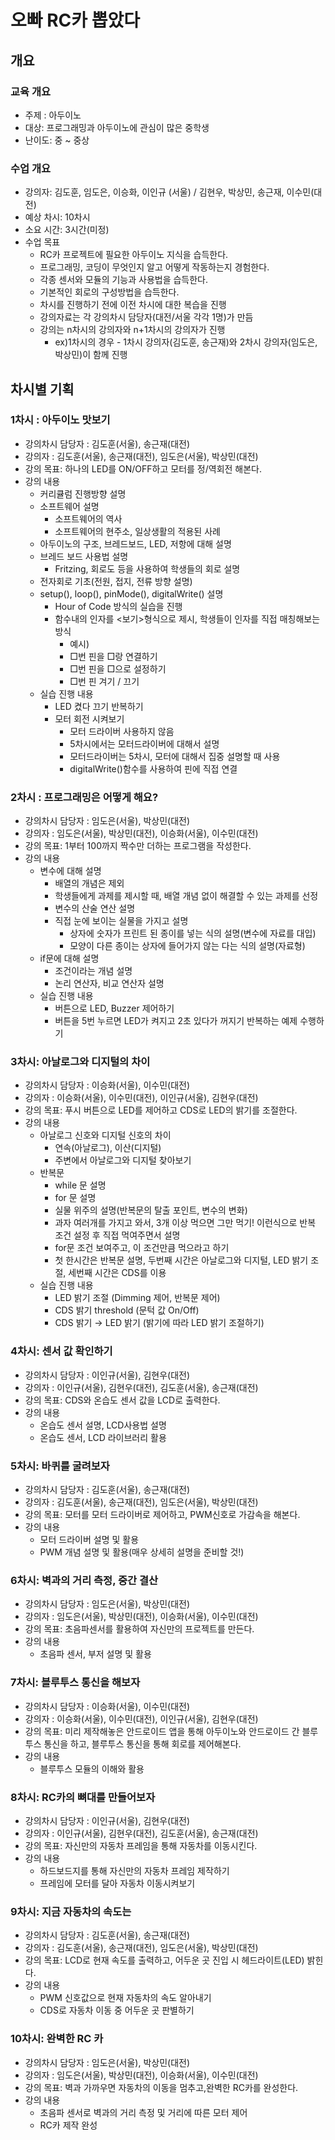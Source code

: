 오빠 RC카 뽑았다
================

개요
----

### 교육 개요

-	주제 : 아두이노
-	대상: 프로그래밍과 아두이노에 관심이 많은 중학생
-	난이도: 중 ~ 중상

### 수업 개요

-	강의자: 김도훈, 임도은, 이승화, 이인규 (서울) / 김현우, 박상민, 송근재, 이수민(대전)
-	예상 차시: 10차시
-	소요 시간: 3시간(미정)
-	수업 목표
	-	RC카 프로젝트에 필요한 아두이노 지식을 습득한다.
	-	프로그래밍, 코딩이 무엇인지 알고 어떻게 작동하는지 경험한다.
	-	각종 센서와 모듈의 기능과 사용법을 습득한다.
	-	기본적인 회로의 구성방법을 습득한다.
	-	차시를 진행하기 전에 이전 차시에 대한 복습을 진행
	-	강의자료는 각 강의차시 담당자(대전/서울 각각 1명)가 만듬
	-	강의는 n차시의 강의자와 n+1차시의 강의자가 진행
		-	ex)1차시의 경우 - 1차시 강의자(김도훈, 송근재)와 2차시 강의자(임도은, 박상민)이 함께 진행

차시별 기획
-----------

### 1차시 : 아두이노 맛보기

-	강의차시 담당자 : 김도훈(서울), 송근재(대전)
-	강의자 : 김도훈(서울), 송근재(대전), 임도은(서울), 박상민(대전) 
-	강의 목표: 하나의 LED를 ON/OFF하고 모터를 정/역회전 해본다.
-	강의 내용
	-	커리큘럼 진행방향 설명
	-	소프트웨어 설명
		-	소프트웨어의 역사
		-	소프트웨어의 현주소, 일상생활의 적용된 사례
	-	아두이노의 구조, 브레드보드, LED, 저항에 대해 설명
	-	브레드 보드 사용법 설명
		-	Fritzing, 회로도 등을 사용하여 학생들의 회로 설명
	-	전자회로 기초(전원, 접지, 전류 방향 설명)
	-	setup(), loop(), pinMode(), digitalWrite() 설명
		-	Hour of Code 방식의 실습을 진행
		-	함수내의 인자를 <보기>형식으로 제시, 학생들이 인자를 직접 매칭해보는 방식
			-	예시)
			-	□번 핀을 □랑 연결하기
			-	□번 핀을 □으로 설정하기
			-	□번 핀 겨기 / 끄기
	-	실습 진행 내용
		-	LED 켰다 끄기 반복하기
		-	모터 회전 시켜보기
			-	모터 드라이버 사용하지 않음
			-	5차시에서는 모터드라이버에 대해서 설명
			-	모터드라이버는 5차시, 모터에 대해서 집중 설명할 때 사용
			-	digitalWrite()함수를 사용하여 핀에 직접 연결

### 2차시 : 프로그래밍은 어떻게 해요?

-	강의차시 담당자 : 임도은(서울), 박상민(대전)
-	강의자 : 임도은(서울), 박상민(대전), 이승화(서울), 이수민(대전)
-	강의 목표: 1부터 100까지 짝수만 더하는 프로그램을 작성한다.
-	강의 내용
	-	변수에 대해 설명
		-	배열의 개념은 제외
		-	학생들에게 과제를 제시할 때, 배열 개념 없이 해결할 수 있는 과제를 선정
		-	변수의 산술 연산 설명
		-	직접 눈에 보이는 실물을 가지고 설명
			-	상자에 숫자가 프린트 된 종이를 넣는 식의 설명(변수에 자료를 대입)
			-	모양이 다른 종이는 상자에 들어가지 않는 다는 식의 설명(자료형)
	-	if문에 대해 설명
		-	조건이라는 개념 설명
		-	논리 연산자, 비교 연산자 설명
	-	실습 진행 내용	
		-	버튼으로 LED, Buzzer 제어하기
		-	버튼을 5번 누르면 LED가 켜지고 2초 있다가 꺼지기 반복하는 예제 수행하기


### 3차시: 아날로그와 디지털의 차이

-	강의차시 담당자 : 이승화(서울), 이수민(대전)
-	강의자 : 이승화(서울), 이수민(대전), 이인규(서울), 김현우(대전)
-	강의 목표: 푸시 버튼으로 LED를 제어하고 CDS로 LED의 밝기를 조절한다.
-	강의 내용
	-	아날로그 신호와 디지털 신호의 차이
		-	연속(아날로그), 이산(디지털)
		-	주변에서 아날로그와 디지털 찾아보기
	-	반복문
		-	while 문 설명
		-	for 문 설명
		-	실물 위주의 설명(반복문의 탈출 포인트, 변수의 변화)
		-	과자 여러개를 가지고 와서, 3개 이상 먹으면 그만 먹기! 이런식으로 반복 조건 설정 후 직접 먹여주면서 설명
		-	for문 조건 보여주고, 이 조건만큼 먹으라고 하기  
		-	첫 한시간은 반복문 설명, 두번째 시간은 아날로그와 디지털, LED 밝기 조절, 세번째 시간은 CDS를 이용
	-	실습 진행 내용
		-	LED 밝기 조절 (Dimming 제어, 반복문 제어)
		-	CDS 밝기 threshold (문턱 값 On/Off)
		-	CDS 밝기 → LED 밝기 (밝기에 따라 LED 밝기 조절하기)


### 4차시: 센서 값 확인하기

-	강의차시 담당자 : 이인규(서울), 김현우(대전)
-	강의자 : 이인규(서울), 김현우(대전), 김도훈(서울), 송근재(대전)
-	강의 목표: CDS와 온습도 센서 값을 LCD로 출력한다.
-	강의 내용
	-	온습도 센서 설명, LCD사용법 설명
	-	온습도 센서, LCD 라이브러리 활용

### 5차시: 바퀴를 굴려보자

-	강의차시 담당자 : 김도훈(서울), 송근재(대전)
-	강의자 : 김도훈(서울), 송근재(대전), 임도은(서울), 박상민(대전)
-	강의 목표: 모터를 모터 드라이버로 제어하고, PWM신호로 가감속을 해본다.
-	강의 내용
	-	모터 드라이버 설명 및 활용
	-	PWM 개념 설명 및 활용(매우 상세히 설명을 준비할 것!)

### 6차시: 벽과의 거리 측정, 중간 결산

-	강의차시 담당자 : 임도은(서울), 박상민(대전)
-	강의자 : 임도은(서울), 박상민(대전), 이승화(서울), 이수민(대전)
-	강의 목표: 초음파센서를 활용하여 자신만의 프로젝트를 만든다.
-	강의 내용
	-	초음파 센서, 부저 설명 및 활용

### 7차시: 블루투스 통신을 해보자

-	강의차시 담당자 : 이승화(서울), 이수민(대전)
-	강의자 : 이승화(서울), 이수민(대전), 이인규(서울), 김현우(대전)
-	강의 목표: 미리 제작해놓은 안드로이드 앱을 통해 아두이노와 안드로이드 간 블루투스 통신을 하고, 블루투스 통신을 통해 회로를 제어해본다.
-	강의 내용
	-	블루투스 모듈의 이해와 활용

### 8차시: RC카의 뼈대를 만들어보자

-	강의차시 담당자 : 이인규(서울), 김현우(대전)
-	강의자 : 이인규(서울), 김현우(대전), 김도훈(서울), 송근재(대전)
-	강의 목표: 자신만의 자동차 프레임을 통해 자동차를 이동시킨다.
-	강의 내용
	-	하드보드지를 통해 자신만의 자동차 프레임 제작하기
	-	프레임에 모터를 달아 자동차 이동시켜보기

### 9차시: 지금 자동차의 속도는

-	강의차시 담당자 : 김도훈(서울), 송근재(대전)
-	강의자 : 김도훈(서울), 송근재(대전), 임도은(서울), 박상민(대전)
-	강의 목표: LCD로 현재 속도를 출력하고, 어두운 곳 진입 시 헤드라이트(LED) 밝힌다.
-	강의 내용
	-	PWM 신호값으로 현재 자동차의 속도 알아내기
	-	CDS로 자동차 이동 중 어두운 곳 판별하기

### 10차시: 완벽한 RC 카

-	강의차시 담당자 : 임도은(서울), 박상민(대전)
-	강의자 : 임도은(서울), 박상민(대전), 이승화(서울), 이수민(대전)
-	강의 목표: 벽과 가까우면 자동차의 이동을 멈추고,완벽한 RC카를 완성한다.
-	강의 내용
	-	초음파 센서로 벽과의 거리 측정 및 거리에 따른 모터 제어
	-	RC카 제작 완성